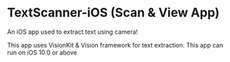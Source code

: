 # TextScanner-iOS (Scan & View App)
An iOS app used to extract text using camera!

This app uses VisionKit & Vision framework for text extraction. 
This app can run on iOS 10.0 or above


